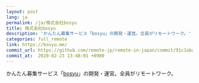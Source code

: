 ```yaml
---
layout: post
lang: ja
permalink: /ja/株式会社bosyu
title: 株式会社bosyu
description: 'かんたん募集サービス「bosyu」の開発・運営。全員がリモートワーク。'
categories: full_remote
link: https://bosyu.me/
commit_url: https://github.com/remote-jp/remote-in-japan/commit/91c1aba80ebd155c65bf6938d83da3faf9b4f510
commit_at:  2020-02-23 13:48:01 +0900
---
```


<p>かんたん募集サービス「<a href="https://bosyu.me/">bosyu</a>」の開発・運営。全員がリモートワーク。</p>
